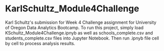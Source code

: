 # KarlSchultz_Module4Challenge
Karl Schultz's submission for Week 4 Challenge assignment for University of Oregon Data Analytics Bootcamp.
To run this project, simply load KSchultz_Module4Challenge.ipnyb as well as schools_complete.csv and students_complete.csv
files into Jupyter Notebook. Then run .ipnyb file cell by cell to process analysis results.
